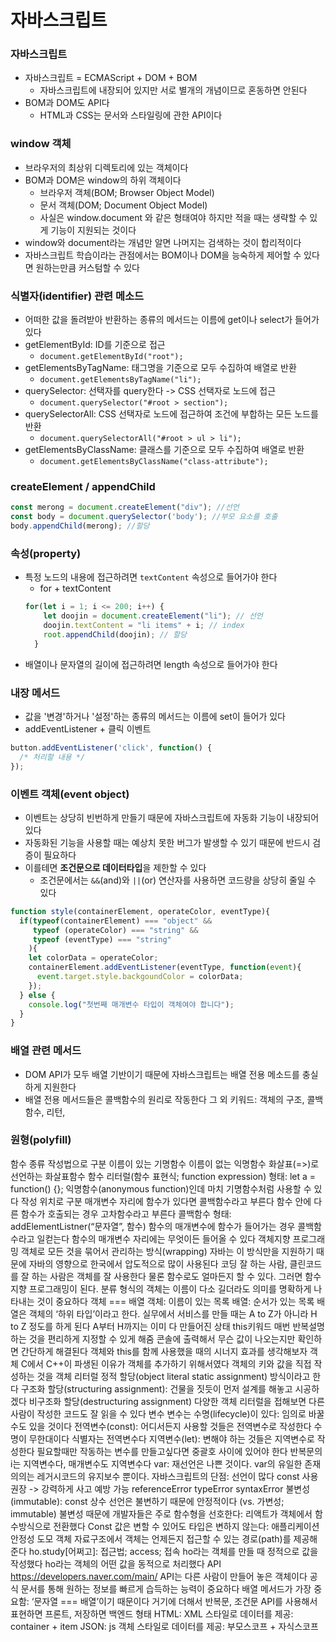 # 자바스크립트 
### 자바스크립트
- 자바스크립트 = ECMAScript + DOM + BOM
    - 자바스크립트에 내장되어 있지만 서로 별개의 개념이므로 혼동하면 안된다
- BOM과 DOM도 API다
    - HTML과 CSS는 문서와 스타일링에 관한 API이다

### window 객체
- 브라우저의 최상위 디렉토리에 있는 객체이다
- BOM과 DOM은 window의 하위 객체이다
    - 브라우저 객체(BOM; Browser Object Model)
    - 문서 객체(DOM; Document Object Model)
    - 사실은 window.document 와 같은 형태여야 하지만 적을 때는 생략할 수 있게 기능이 지원되는 것이다
- window와 document라는 개념만 알면 나머지는 검색하는 것이 합리적이다
- 자바스크립트 학습이라는 관점에서는 BOM이나 DOM을 능숙하게 제어할 수 있다면 원하는만큼 커스텀할 수 있다

### 식별자(identifier) 관련 메소드
- 어떠한 값을 돌려받아 반환하는 종류의 메서드는 이름에 get이나 select가 들어가 있다
- getElementById: ID를 기준으로 접근
  - `document.getElementById("root");`
- getElementsByTagName: 태그명을 기준으로 모두 수집하여 배열로 반환
  - `document.getElementsByTagName("li");`
- querySelector: 선택자를 query한다 -> CSS 선택자로 노드에 접근
  - `document.querySelector("#root > section");`
- querySelectorAll: CSS 선택자로 노드에 접근하여 조건에 부합하는 모든 노드를 반환
  - `document.querySelectorAll("#root > ul > li");`
- getElementsByClassName: 클래스를 기준으로 모두 수집하여 배열로 반환
  - `document.getElementsByClassName("class-attribute");`

### createElement / appendChild
```javascript
const merong = document.createElement("div"); //선언
const body = document.querySelector('body'); //부모 요소를 호출 
body.appendChild(merong); //할당
```

### 속성(property)
- 특정 노드의 내용에 접근하려면 `textContent` 속성으로 들어가야 한다
  - for + textContent
  ```javascript
  for(let i = 1; i <= 200; i++) {
      let doojin = document.createElement("li"); // 선언
      doojin.textContent = "li items" + i; // index
      root.appendChild(doojin); // 할당
    }
  ```
- 배열이나 문자열의 길이에 접근하려면 length 속성으로 들어가야 한다

### 내장 메서드
- 값을 '변경'하거나 '설정'하는 종류의 메서드는 이름에 set이 들어가 있다
- addEventListener + 클릭 이벤트
```javascript
button.addEventListener('click', function() {
  /* 처리할 내용 */
});
```

### 이벤트 객체(event object)
- 이벤트는 상당히 빈번하게 만들기 때문에 자바스크립트에 자동화 기능이 내장되어 있다
- 자동화된 기능을 사용할 때는 예상치 못한 버그가 발생할 수 있기 때문에 반드시 검증이 필요하다
- 이를테면 **조건문으로 데이터타입**을 제한할 수 있다
  - 조건문에서는 `&&`(and)와 `||`(or) 연산자를 사용하면 코드량을 상당히 줄일 수 있다
```javascript
function style(containerElement, operateColor, eventType){
  if(typeof(containerElement) === "object" && 
     typeof (operateColor) === "string" &&
     typeof (eventType) === "string"
    ){
    let colorData = operateColor;
    containerElement.addEventListener(eventType, function(event){
      event.target.style.backgoundColor = colorData;
    });
  } else {
    console.log("첫번째 매개변수 타입이 객체여야 합니다");
  }
}
```

### 배열 관련 메서드
- DOM API가 모두 배열 기반이기 때문에 자바스크립트는 배열 전용 메소드를 충실하게 지원한다
- 배열 전용 메서드들은 콜백함수의 원리로 작동한다
그 외 키워드: 객체의 구조, 콜백함수, 리턴, 

### 원형(polyfill)

함수 종류
작성법으로 구분
이름이 있는 기명함수
이름이 없는 익명함수
화살표(=>)로 선언하는 화살표함수
함수 리터럴(함수 표현식; function expression)
형태: let a = function() {};
익명함수(anonymous function)인데 마치 기명함수처럼 사용할 수 있다
작성 위치로 구분
매개변수 자리에 함수가 있다면 콜백함수라고 부른다
함수 안에 다른 함수가 호출되는 경우 고차함수라고 부른다
콜백함수
형태: addElementListner(“문자열”, 함수)
함수의 매개변수에 함수가 들어가는 경우 콜백함수라고 일컫는다
함수의 매개변수 자리에는 무엇이든 들어올 수 있다
객체지향 프로그래밍
객체로 모든 것을 묶어서 관리하는 방식(wrapping)
자바는 이 방식만을 지원하기 때문에 자바의 영향으로 한국에서 압도적으로 많이 사용된다
코딩 잘 하는 사람, 클린코드를 잘 하는 사람은 객체를 잘 사용한다
물론 함수로도 얼마든지 할 수 있다. 그러면 함수지향 프로그래밍이 된다.
분류 형식의 객체는 이름이 다소 길더라도 의미를 명확하게 나타내는 것이 중요하다
객체 === 배열
객체: 이름이 있는 목록
배열: 순서가 있는 목록
배열은 객체의 ‘하위 타입’이라고 한다.
실무에서 서비스를 만들 때는 A to Z가 아니라 H to Z 정도를 하게 된다
A부터 H까지는 이미 다 만들어진 상태
this키워드
매번 반복설명하는 것을 편리하게 지정할 수 있게 해줌
콘솔에 출력해서 무슨 값이 나오는지만 확인하면 간단하게 해결된다
객체와 this를 함께 사용했을 때의 시너지 효과를 생각해보자
객체
C에서 C++이 파생된 이유가 객체를 추가하기 위해서였다
객체의 키와 값을 직접 작성하는 것을 객체 리터럴 정적 할당(object literal static assignment) 방식이라고 한다
구조화 할당(structuring assignment): 건물을 짓듯이 먼저 설계를 해놓고 시공하겠다
비구조화 할당(destructuring assignment)
다양한 객체 리터럴을 접해보면 다른 사람이 작성한 코드도 잘 읽을 수 있다
변수
변수는 수명(lifecycle)이 있다: 임의로 바꿀 수도 있을 것이다
전역변수(const): 어디서든지 사용할 것들은 전역변수로 작성한다
수명이 무한대이다
식별자는 전역변수다
지역변수(let): 변해야 하는 것들은 지역변수로 작성한다
필요할때만 작동하는 변수를 만들고싶다면 중괄호 사이에 있어야 한다
반복문의 i는 지역변수다, 매개변수도 지역변수다
var: 재선언은 나쁜 것이다. var의 유일한 존재 의의는 레거시코드의 유지보수 뿐이다.
자바스크립트의 단점: 선언이 많다
const 사용 권장 -> 강력하게 사고 예방 가능
referenceError
typeError
syntaxError
불변성(immutable): const 상수 선언은 불변하기 때문에 안정적이다 (vs. 가변성; immutable)
불변성 때문에 개발자들은 주로 함수형을 선호한다: 리액트가 객체에서 함수방식으로 전환했다 Const
값은 변할 수 있어도 타입은 변하지 않는다: 애플리케이션 안정성 도모
객체
자료구조에서 객체는 언제든지 접근할 수 있는 경로(path)를 제공해준다
ho.study[어쩌고]: 접근법; access; 접속
ho라는 객체를 만들 때 정적으로 값을 작성했다
ho라는 객체의 어떤 값을 동적으로 처리했다
API
https://developers.naver.com/main/
API는 다른 사람이 만들어 놓은 객체이다
공식 문서를 통해 원하는 정보를 빠르게 습득하는 능력이 중요하다
배열 메서드가 가장 중요함: ‘문자열 === 배열’이기 때문이다
거기에 더해서 반복문, 조건문
API를 사용해서 표현하면 프론트, 저장하면 백엔드
형태
HTML: XML 스타일로 데이터를 제공: container + item
JSON: js 객체 스타일로 데이터를 제공: 부모스코프 + 자식스코프





